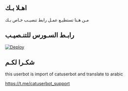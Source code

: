 ## اهـلا بـك
مـن هـنا تستطيـع عمـل رابط تنصيـب خـاص بـك

## رابـط السـورس للتنـصيـب

[![Deploy](https://www.herokucdn.com/deploy/button.svg)](https://heroku.com/deploy?template=https://github.com/Minecraft/jmthon)

## شكـرا لكـم 


this userbot is import of catuserbot and translate to arabic

https://t.me/catuserbot_support
